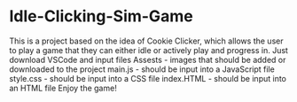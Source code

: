 # Idle-Clicking-Sim-Game
This is a project based on the idea of Cookie Clicker, which allows the user to play a game that they can either idle or actively play and progress in.
Just download VSCode and input files
Assests - images that should be added or downloaded to the project
main.js - should be input into a JavaScript file
style.css - should be input into a CSS file
index.HTML - should be input into an HTML file
Enjoy the game!

